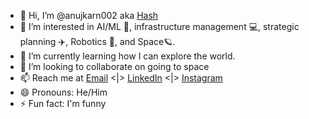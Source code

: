 - 👋 Hi, I’m @anujkarn002 aka [Hash](https://anujkarn.dev)
- 👀 I’m interested in AI/ML 🤖, infrastructure management 💻, strategic planning ✈️, Robotics 🤖, and Space🪐.
- 🌱 I’m currently learning how I can explore the world.
- 💞️ I’m looking to collaborate on going to space
- 📫 Reach me at [Email](mailto:hello@anujkarn.dev) <|> [LinkedIn](https://linkedin.com/in/anujkarn002) <|> [Instagram](https://instagram.com/anujkarn002)
- 😄 Pronouns: He/Him
- ⚡ Fun fact: I'm funny

<!---
upstemer-hash/upstemer-hash is a ✨ special ✨ repository because its `README.md` (this file) appears on your GitHub profile.
You can click the Preview link to take a look at your changes.
--->

